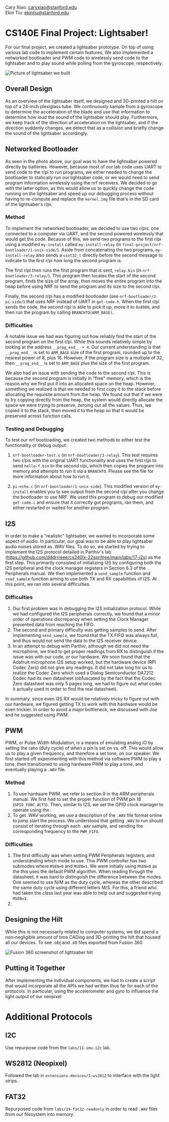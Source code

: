 Cary Xiao: caryxiao@stanford.edu \
Ekin Tiu: ekintiu@stanford.edu

# CS140E Final Project: Lightsaber!

For our final project, we created a lightsaber prototype. On top of using various lab code to implement certain features, We also implemented a networked bootloader and PWM code to wirelessly send code to the lightsaber and to play sound while polling from the gyroscope, respectively.

![Picture of lightsaber we built](images/lightsaber-tmp.jpg)

## Overall Design

As an overview of the lightsaber itself, we designed and 3D-printed a hilt on top of a 24-inch plexiglass tube. We continuously sample from a gyroscope to determine the acceleration of the blade and use that information to determine how loud the sound of the lightsaber should play. Furthermore, we keep track of the direction of acceleration on the lightsaber, and if the direction suddenly changes, we detect that as a collision and briefly change the sound of the lightsaber accordingly.

## Networked Bootloader

As seen in the photo above, our goal was to have the lightsaber powered directly by batteries. However, because most of our lab code uses UART to send code to the r/pi to run programs, we either needed to change the bootloader to statically run our lightsaber code, or we would need to send program information wirelessly using the nrf receivers. We decided to go with the latter option, as this would allow us to quickly change the code running on the lightsaber and speed up our debugging process without having to re-compute and replace the `kernel.img` file that's in the SD card of the lightsaber's r/pi.

### Method

To implement the networked bootloader, we decided to use two r/pis: one connected to a computer via UART, and the second powered wirelessly that would get the code. Because of this, we send _two_ programs to the first r/pi using a modified `my-install` called `my-install-relay` (in `final-project/nrf-bootloader/1-unix-side/`). Aside from concatenating the two programs, `my-install-relay` also sends a `uint32_t` directly before the second message to indicate to the first r/pi how long the second program is.

The first r/pi then runs the first program that is sent, `relay.bin` (in `nrf-bootloader/3-relay/`). This program then locates the start of the second program, finds the size of the array, then moves the entire program into the heap before using NRF to send the program and its size to the second r/pi.

Finally, the second r/pi has a modified bootloader (see `nrf-bootloader/2-pi-side/`) that uses NRF instead of UART in `get-code.h`. When the first r/pi sends the code, the second r/pi is able to pick it up, move it to `0x8000`, and then run the program by calling `BRANCHTO(ARM_BASE)`.

### Difficulties

A notable issue we had was figuring out how reliably find the start of the second program on the first r/pi. While this sounds relatively simple by looking at the address `__prog_end__ + 4`. Our current understanding is that `__prog_end__` is set to `ARM_BASE` size of the first program, rounded up to the nearest power of 8, plus 16. However, if the program size is a multiple of 32, then `__prog_end__` is set to `ARM_BASE` plus the size of the first program.

We also had an issue with sending the code to the second r/pi. This is because the second program is initially in "free" memory, which is the reason why we first put it into an allocated space on the heap. However, something we realized is that we needed to first copy it to the stack before allocating the requisite amount from the heap. We found out that if we were to try copying directly from the heap, the system would directly allocate the space we were trying to preserve, zeroing out all the values. Thus, we copied it to the stack, then moved it to the heap so that it would be preserved across function calls.

### Testing and Debugging

To test our nrf bootloading, we created two methods to either test the functionality or debug output:

1. `nrf-bootloader-test.c` (in `nrf-bootloader/3-relay`). This test requires two r/pis with the original UART functionality and uses the first r/pi to send `hello-f.bin` to the second r/pi, which then copies the program into memory and attempts to run it via a `BRANCHTO`. Please see the file for more information about how to run it.

2. `pi-echo.c` (in `nrf-bootloader/1-unix-side`). This modified version of `my-install` enables you to see output from the second r/pi after you change the bootloader to use NRF. We used this program to debug our modified `get-code.c` and ensure that it correctly got programs, ran them, and either restarted or waited for another program.

## I2S

In order to make a "realistic" lightsaber, we wanted to incorporate some aspect of audio. In particular, our goal was to be able to play lightsaber audio noises stored as .WAV files. To do so, we started by trying to implement the I2S protocol detailed in Parthiv's lab (https://github.com/dddrrreee/cs240lx-22spr/tree/main/labs/17-i2s) as the first step. This primarily consisted of initializing I2S by configuring both the I2S peripheral and the clock manager registers in Section 6.3 of the Peripherals manual. We then implemented a `send_sample` function and `read_sample` function aiming to use both TX and RX capabilities of I2S. At this point, we ran into several difficulties.

### Difficulties

1. Our first problem was in debugging the I2S initialization protocol. While we had configured the I2S peripherals correctly, we found that a minor order of operations discrepancy when setting the Clock Manager prevented data from reaching the FIFO.
2. The second and primary difficulty was getting samples to send. After implementing `send_sample`, we found that the TX FIFO was always full, and thus would not send the data to the I2S receiver device.
3. In an attempt to debug with Parthiv, although we did not need the microphone, we tried to get proper readings from RX to distinguish if the issue was with our code, or our hardware. We soon found that the Adafruit microphone I2S setup worked, but the hardware device (RPI Codec Zero) did not give any readings. It did not take long for us to realize the Codec Zero which used a Dialog Semiconductor DA7212 Codec had its own datasheet (obfuscated by the fact that the Codec Zero datasheet was only 5 pages long, we had to figure out what codec it actually used in order to find the real datasheet).

In summary, since even I2S RX would be relatively tricky to figure out with our hardware, we figured getting TX to work with this hardware would be even trickier. In order to avoid a major bottleneck, we discussed with Joe and he suggested using PWM.

## PWM

PWM, or Pulse Width Modulation, is a means of emulating analog IO by setting the ratio (duty cycle) of when a pin is set on vs. off. This would allow us to play a given frequency, and therefore a set tone, on our speaker. We first started off experimenting with this method via software PWM to play a tone, then transitioned to using hardware PWM to play a tone, and eventually playing a `.WAV` file.

### Method

1. To use hardware PWM, we refer to section 9 in the ARM peripherals manual. We first had to set the proper function of PWM pin 18 (`GPIO_FUNC_ALT5`). Then, similar to I2S, we set the GPIO clock manager to operate using the
2. To get .WAV working, we use a description of the `.WAV` file format online to jump start the process. We understood that getting `.WAV` to run should consist of iterating through each `.WAV` sample, and sending the corresponding frequency to the `PWM_FIFO`.

### Difficulties

1. The first difficulty was when setting PWM Peripherals registers, and understanding which mode to use. Thw PWM controller has two submodes where `MSEN=0` and `MSEN=1`. We were initially using `MSEN=0` as the this uses the default PWM algorithm. When reading through the datasheet, it was hard to distinguish the difference between the modes. One seemed to use N/M as the duty cycle, whereas the other described the same duty cycle using different letters M/S. For this, a friend who had taken the class last year was able to help out and suggested trying `MSEN=1`.
2.

## Designing the Hilt

While this is not necessarily related to computer systems, we did spend a non-negligible amount of time CADing and 3D-printing the hilt that housed all our devices. To see .obj and .stl files exported from Fusion 360

![Fusion 360 screenshot of lightsaber hilt](images/lightsaber-design.png)

## Putting it Together

After implementing the individual components, we had to create a script that would incorporate all the APIs we had written thus far for each of the protocols. In particular, using the accelerometer and gyro to influence the light output of our neopixel

# Additional Protocols

## I2C

Use repurpose code from the `labs/11-imu-i2c` lab.

## WS2812 (Neopixel)

Followed the lab in `extensions-devices/3-ws2812` to interface with the light strips.

## FAT32

Repurposed code from `labs/19-fat32-readonly` in order to read `.WAV` files from our filesystem into memory.
